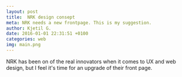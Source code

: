 ```yaml
---
layout: post
title:  NRK design consept
meta: NRK needs a new frontpage. This is my suggestion.
author: Kjetil G.
date: 2016-01-01 22:31:51 +0100
categories: web
img: main.png
---
```


<div class="col-lg-6 col-lg-offset-3">
NRK has been on of the real innovators when it comes to UX and web design,
but I feel it's time for an upgrade of their front page.
    </div>